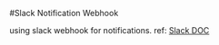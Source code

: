 #Slack Notification Webhook

using slack webhook for notifications.
ref:
[Slack DOC](https://api.slack.com/incoming-webhooks)
